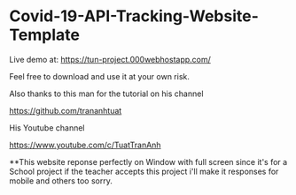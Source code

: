 # Covid-19-API-Tracking-Website-Template

Live demo at: https://tun-project.000webhostapp.com/

Feel free to download and use it at your own risk.

Also thanks to this man for the tutorial on his channel

https://github.com/trananhtuat

His Youtube channel 

https://www.youtube.com/c/TuatTranAnh

**This website reponse perfectly on Window with full screen since it's for a School project 
if the teacher accepts this project i'll make it responses for mobile and others too sorry.
